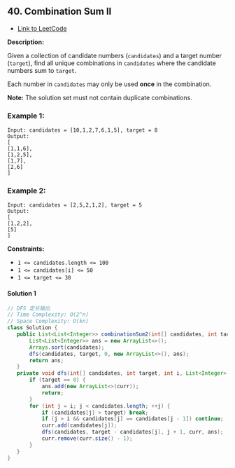 ## 40. Combination Sum II

- [Link to LeetCode](https://leetcode.com/problems/combination-sum-ii/)

**Description:**



Given a collection of candidate numbers (`candidates`) and a target number (`target`), find all unique combinations in `candidates` where the candidate numbers sum to `target`.

Each number in `candidates` may only be used **once** in the combination.

**Note:** The solution set must not contain duplicate combinations.



<!-- tabs:start -->

### **Example 1:**

```
Input: candidates = [10,1,2,7,6,1,5], target = 8
Output: 
[
[1,1,6],
[1,2,5],
[1,7],
[2,6]
]
```

### **Example 2:**

```
Input: candidates = [2,5,2,1,2], target = 5
Output: 
[
[1,2,2],
[5]
]
```

<!-- tabs:end -->



**Constraints:**

- `1 <= candidates.length <= 100`
- `1 <= candidates[i] <= 50`
- `1 <= target <= 30`



<!-- tabs:start -->

#### **Solution 1**



```java
// DFS 定长输出
// Time Complexity: O(2^n)
// Space Complexity: O(kn)
class Solution {
   public List<List<Integer>> combinationSum2(int[] candidates, int target) {
       List<List<Integer>> ans = new ArrayList<>();
       Arrays.sort(candidates);
       dfs(candidates, target, 0, new ArrayList<>(), ans);
       return ans;
   }
   private void dfs(int[] candidates, int target, int i, List<Integer> curr, List<List<Integer>>  ans) {
       if (target == 0) {
           ans.add(new ArrayList<>(curr));
           return;
       }
       for (int j = i; j < candidates.length; ++j) {
           if (candidates[j] > target) break;
           if (j > i && candidates[j] == candidates[j - 1]) continue;
           curr.add(candidates[j]);
           dfs(candidates, target - candidates[j], j + 1, curr, ans);
           curr.remove(curr.size() - 1);
       }
   }
}
```



<!-- tabs:end -->



